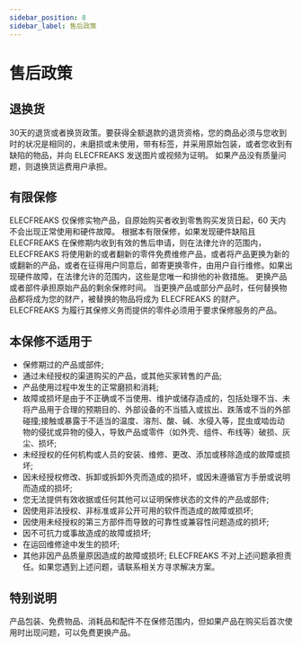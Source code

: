 ```yaml
---
sidebar_position: 8
sidebar_label: 售后政策
---
```


# 售后政策

## 退换货

30天的退货或者换货政策。要获得全额退款的退货资格，您的商品必须与您收到时的状况是相同的，未磨损或未使用，带有标签，并采用原始包装，或者您收到有缺陷的物品，并向 ELECFREAKS 发送图片或视频为证明。 如果产品没有质量问题，则退换货运费用户承担。

## 有限保修

ELECFREAKS 仅保修实物产品，自原始购买者收到零售购买发货日起，60 天内不会出现正常使用和硬件故障。 根据本有限保修，如果发现硬件缺陷且 ELECFREAKS 在保修期内收到有效的售后申请，则在法律允许的范围内，ELECFREAKS 将使用新的或者翻新的零件免费维修产品，或者将产品更换为新的或翻新的产品，或者在征得用户同意后，邮寄更换零件，由用户自行维修。如果出现硬件故障，在法律允许的范围内，这些是您唯一和排他的补救措施。 更换产品或者部件承担原始产品的剩余保修时间。 当更换产品或部分产品时，任何替换物品都将成为您的财产，被替换的物品将成为 ELECFREAKS 的财产。 ELECFREAKS 为履行其保修义务而提供的零件必须用于要求保修服务的产品。

## 本保修不适用于

- 保修期过的产品或部件;
- 通过未经授权的渠道购买的产品，或其他买家转售的产品;
- 产品使用过程中发生的正常磨损和消耗;
- 故障或损坏是由于不正确或不当使用、维护或储存造成的，包括处理不当、未将产品用于合理的预期目的、外部设备的不当插入或拔出、跌落或不当的外部碰撞;接触或暴露于不适当的温度、溶剂、酸、碱、水侵入等，昆虫或啮齿动物的侵扰或异物的侵入，导致产品或零件（如外壳、组件、布线等）破损、灰尘、损坏;
- 未经授权的任何机构或人员的安装、维修、更改、添加或移除造成的故障或损坏;
- 因未经授权修改、拆卸或拆卸外壳而造成的损坏，或因未遵循官方手册或说明而造成的损坏;
- 您无法提供有效收据或任何其他可以证明保修状态的文件的产品或部件;
- 因使用非法授权、非标准或非公开可用的软件而造成的故障或损坏;
- 因使用未经授权的第三方部件而导致的可靠性或兼容性问题造成的损坏;
- 因不可抗力或事故造成的故障或损坏;
- 在运回维修途中发生的损坏;
- 其他非因产品质量原因造成的故障或损坏; ELECFREAKS 不对上述问题承担责任。如果您遇到上述问题，请联系相关方寻求解决方案。

## 特别说明

产品包装、免费物品、消耗品和配件不在保修范围内，但如果产品在购买后首次使用时出现问题，可以免费更换产品。
